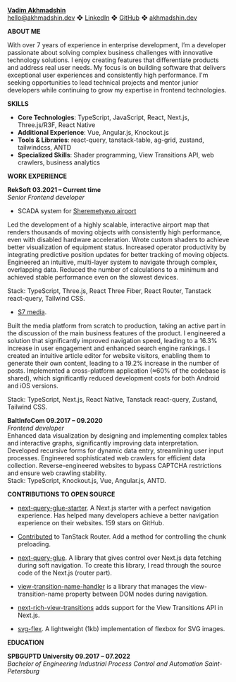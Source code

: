 [**Vadim Akhmadshin**](https://www.linkedin.com/in/akhmadshin/)  
[hello@akhmadshin.dev](mailto:hello@akhmadshin.dev) ❖ [LinkedIn](https://www.linkedin.com/in/akhmadshin/) ❖ [GitHub](https://github.com/akhmadshin) ❖ [akhmadshin.dev](https://akhmadshin.dev/)

**ABOUT ME**

With over 7 years of experience in enterprise development, I’m a developer passionate about solving complex business challenges with innovative technology solutions. I enjoy creating features that differentiate products and address real user needs. My focus is on building software that delivers exceptional user experiences and consistently high performance. I'm seeking opportunities to lead technical projects and mentor junior developers while continuing to grow my expertise in frontend technologies.

**SKILLS**

* **Core Technologies**: TypeScript, JavaScript, React, Next.js, Three.js/R3F, React Native
* **Additional Experience**: Vue, Angular.js, Knockout.js
* **Tools & Libraries**: react-query, tanstack-table, ag-grid, zustand, tailwindcss, ANTD
* **Specialized Skills**: Shader programming, View Transitions API, web crawlers, business analytics

**WORK EXPERIENCE**

**RekSoft           							    		       03.2021 – Current time**  
*Senior Frontend developer*

* SCADA system for [Sheremetyevo airport](https://www.svo.aero/en/main)


Led the development of a highly scalable, interactive airport map that renders thousands of moving objects with consistently high performance, even with disabled hardware acceleration. Wrote custom shaders to achieve better visualization of equipment status. Increased operator productivity by integrating predictive position updates for better tracking of moving objects. Engineered an intuitive, multi-layer system to navigate through complex, overlapping data. Reduced the number of calculations to a minimum and achieved stable performance even on the slowest devices.

Stack: TypeScript, Three.js, React Three Fiber, React Router, Tanstack react-query, Tailwind CSS.

* [S7 media](https://media.s7.ru/).

Built the media platform from scratch to production, taking an active part in the discussion of the main business features of the product. I engineered a solution that significantly improved navigation speed, leading to a 16.3% increase in user engagement and enhanced search engine rankings. I created an intuitive article editor for website visitors, enabling them to generate their own content, leading to a 19.2% increase in the number of posts. Implemented a cross-platform application (≈60% of the codebase is shared), which significantly reduced development costs for both Android and iOS versions.

Stack: TypeScript, Next.js, React Native, Tanstack react-query, Zustand, Tailwind CSS.



**BaltInfoCom									          	   	09.2017 – 09.2020**  
*Frontend developer*										     	         
Enhanced data visualization by designing and implementing complex tables and interactive graphs, significantly improving data interpretation. Developed recursive forms for dynamic data entry, streamlining user input processes. Engineered sophisticated web crawlers for efficient data collection. Reverse-engineered websites to bypass CAPTCHA restrictions and ensure web crawling stability.  
Stack: TypeScript, Knockout.js, Vue, Angular.js, ANTD.

**CONTRIBUTIONS TO OPEN SOURCE**

* [next-query-glue-starter](https://github.com/akhmadshin/next-query-glue-starter). A Next.js starter with a perfect navigation experience. Has helped many developers achieve a better navigation experience on their websites. 159 stars on GitHub.

* [Contributed](https://x.com/schanuelmiller/status/1868809959229866005) to TanStack Router. Add a method for controlling the chunk preloading.

* [next-query-glue](https://github.com/akhmadshin/next-query-glue). A library that gives control over Next.js data fetching during soft navigation. To create this library, I read through the source code of the Next.js (router part).

* [view-transition-name-handler](https://github.com/akhmadshin/view-transition-name-handler) is a library that manages the view-transition-name property between DOM nodes during navigation.

* [next-rich-view-transitions](https://github.com/akhmadshin/next-rich-view-transitions) adds support for the View Transitions API in Next.js.

* [svg-flex](https://github.com/akhmadshin/svg-flex). A lightweight (1kb) implementation of flexbox for SVG images.

**EDUCATION**

**SPBGUPTD University 					                     	        		       09.2017 – 07.2022**  
*Bachelor of Engineering Industrial Process Control and Automation					   	 Saint-Petersburg*  
